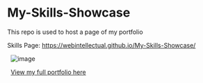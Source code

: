 # My-Skills-Showcase
This repo is used to host a page of my portfolio

Skills Page: https://webintellectual.github.io/My-Skills-Showcase/

&nbsp;
![image]()

&nbsp;
[View my full portfolio here](https://bio.link/ramanbajpai/)
